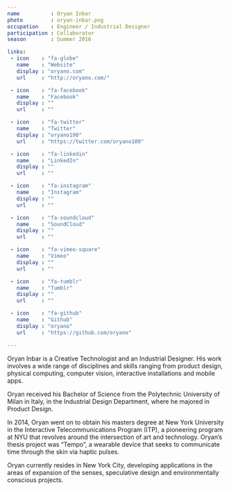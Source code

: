 ```yaml
---
name          : Oryan Inbar
photo         : oryan-inbar.png
occupation    : Engineer / Industrial Designer
participation : Collaborator
season        : Summer 2016

links:
 - icon    : "fa-globe"
   name    : "Website"
   display : "oryano.com"
   url     : "http://oryano.com/"

 - icon    : "fa-facebook"
   name    : "Facebook"
   display : ""
   url     : ""

 - icon    : "fa-twitter"
   name    : "Twitter"
   display : "oryano100"
   url     : "https://twitter.com/oryano100"

 - icon    : "fa-linkedin"
   name    : "LinkedIn"
   display : ""
   url     : ""

 - icon    : "fa-instagram"
   name    : "Instagram"
   display : ""
   url     : ""

 - icon    : "fa-soundcloud"
   name    : "SoundCloud"
   display : ""
   url     : ""

 - icon    : "fa-vimeo-square"
   name    : "Vimeo"
   display : ""
   url     : ""

 - icon    : "fa-tumblr"
   name    : "Tumblr"
   display : ""
   url     : ""

 - icon    : "fa-github"
   name    : "Github"
   display : "oryano"
   url     : "https://github.com/oryano"

---
```

Oryan Inbar is a Creative Technologist and an Industrial Designer. His work involves a wide range of disciplines and skills ranging from product design, physical computing, computer vision, interactive installations and mobile apps.

Oryan received his Bachelor of Science from the Polytechnic University of Milan in Italy, in the Industrial Design Department, where he majored in Product Design.

In 2014, Oryan went on to obtain his masters degree at New York University in the Interactive Telecommunications Program (ITP), a pioneering program at NYU that revolves around the intersection of art and technology. Oryan’s thesis project was “Tempo”, a wearable device that seeks to communicate time through the skin via haptic pulses.

Oryan currently resides in New York City, developing applications in the areas of expansion of the senses, speculative design and environmentally conscious projects.